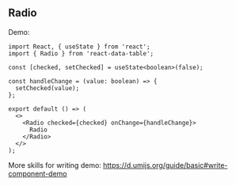 ## Radio

Demo:

```tsx
import React, { useState } from 'react';
import { Radio } from 'react-data-table';

const [checked, setChecked] = useState<boolean>(false);

const handleChange = (value: boolean) => {
  setChecked(value);
};

export default () => (
  <>
    <Radio checked={checked} onChange={handleChange}>
      Radio
    </Radio>
  </>
);
```

More skills for writing demo: https://d.umijs.org/guide/basic#write-component-demo
